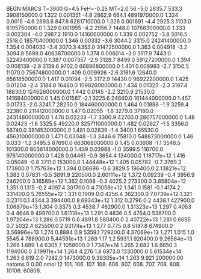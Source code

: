 BEGN
MARCS T=3900 G=4.5 FeH=-0.25 MT=2.0
                  56
-5.0 2835.7 533.3 3908150000.0 1.322 0.001351 
-4.8 2862.9 664.1 4891970000.0 1.324 0.0015 
-4.6 2893.6 847.8 6281710000.0 1.326 0.001691 
-4.4 2925.3 1103.0 8195750000.0 1.329 0.001955 
-4.2 2956.7 1448.0 10768300000.0 1.333 0.002304 
-4.0 2987.2 1910.0 14160600000.0 1.339 0.002752 
-3.8 3016.5 2518.0 18570400000.0 1.346 0.00332 
-3.6 3044.2 3315.0 24241400000.0 1.354 0.004032 
-3.4 3070.3 4353.0 31472500000.0 1.363 0.004918 
-3.2 3094.8 5699.0 40638700000.0 1.374 0.006014 
-3.0 3117.9 7443.0 52243400000.0 1.387 0.007357 
-2.9 3128.7 8499.0 59127200000.0 1.394 0.008139 
-2.8 3139.6 9702.0 66896800000.0 1.401 0.008993 
-2.7 3150.5 11070.0 75674800000.0 1.409 0.009926 
-2.6 3161.6 12640.0 85618500000.0 1.417 0.01094 
-2.5 3172.9 14430.0 96922200000.0 1.425 0.01204 
-2.4 3184.8 16480.0 109826000000.0 1.434 0.01323 
-2.3 3197.4 18830.0 124626000000.0 1.442 0.0145 
-2.2 3210.9 21530.0 141684000000.0 1.45 0.01587 
-2.1 3225.6 24640.0 161444000000.0 1.457 0.01733 
-2.0 3241.7 28230.0 184460000000.0 1.464 0.01888 
-1.9 3259.4 32380.0 211412000000.0 1.47 0.02055 
-1.8 3279.0 37180.0 243148000000.0 1.476 0.02233 
-1.7 3300.9 42760.0 280757000000.0 1.48 0.02423 
-1.6 3325.5 49220.0 325711000000.0 1.482 0.02627 
-1.5 3356.0 56740.0 381453000000.0 1.481 0.02839 
-1.4 3400.1 65530.0 456310000000.0 1.471 0.03048 
-1.3 3446.6 75810.0 548873000000.0 1.46 0.033 
-1.2 3495.5 87690.0 663068000000.0 1.45 0.03608 
-1.1 3546.5 101300.0 803614000000.0 1.439 0.03988 
-1.0 3599.5 116700.0 976140000000.0 1.428 0.04461 
-0.9 3654.4 134000.0 1.18717e+12 1.416 0.05049 
-0.8 3711.0 153000.0 1.44448e+12 1.405 0.05782 
-0.7 3769.3 173900.0 1.75763e+12 1.394 0.06696 
-0.6 3829.5 196400.0 2.13821e+12 1.383 0.07831 
-0.5 3891.9 220500.0 2.60111e+12 1.372 0.09239 
-0.4 3956.9 246200.0 3.16589e+12 1.362 0.1098 
-0.3 4025.2 273300.0 3.85804e+12 1.351 0.1315 
-0.2 4097.4 301700.0 4.71058e+12 1.341 0.1581 
-0.1 4174.2 331400.0 5.76555e+12 1.331 0.1909 
0.0 4256.4 362300.0 7.0739e+12 1.321 0.2311 
0.1 4344.3 394400.0 8.69343e+12 1.312 0.2796 
0.2 4438.1 427900.0 1.06879e+13 1.304 0.3375 
0.3 4538.7 462900.0 1.31323e+13 1.297 0.4053 
0.4 4646.9 499700.0 1.61118e+13 1.291 0.4836 
0.5 4764.0 538700.0 1.97204e+13 1.286 0.5719 
0.6 4891.8 580400.0 2.40722e+13 1.281 0.6695 
0.7 5032.4 625500.0 2.93174e+13 1.277 0.775 
0.8 5187.8 674900.0 3.56996e+13 1.274 0.8884 
0.9 5359.1 729200.0 4.37069e+13 1.271 1.015 
1.0 5545.4 788900.0 5.44591e+13 1.269 1.17 
1.2 5931.1 920400.0 9.26584e+13 1.266 1.689 
1.4 6305.7 1058000.0 1.7347e+14 1.265 2.682 
1.6 6650.3 1194000.0 3.19911e+14 1.264 4.276 
1.8 6973.0 1330000.0 5.61534e+14 1.263 6.619 
2.0 7282.0 1473000.0 9.39305e+14 1.263 9.921 
200000.00
natoms              0      0.00
nmol          12
          101.         106.       107.      108.         606.        607.        608.
          707.         708.       808.    10108.       60808.
